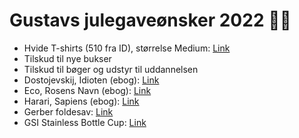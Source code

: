 # Gustavs julegaveønsker 2022 🎄🎁

- Hvide T-shirts (510 fra ID), størrelse Medium: [Link](https://www.tee4you.dk/produkter/den-klassiske-t-time-t-shirt/)
- Tilskud til nye bukser
- Tilskud til bøger og udstyr til uddannelsen
- Dostojevskij, Idioten (ebog): [Link](https://www.saxo.com/dk/idioten_fjodor-dostojevskij_epub_9788763847209)
- Eco, Rosens Navn (ebog): [Link](https://www.saxo.com/dk/rosens-navn_umberto-eco_epub_9788763818407)
- Harari, Sapiens (ebog): [Link](https://www.saxo.com/dk/sapiens_yuval-noah-harari_epub_9780062316103)
- Gerber foldesav: [Link](https://www.spejdersport.dk/gerber-freescape-camp)
- GSI Stainless Bottle Cup: [Link](https://www.spejdersport.dk/gsi-glacier-stainless-cuppot)
